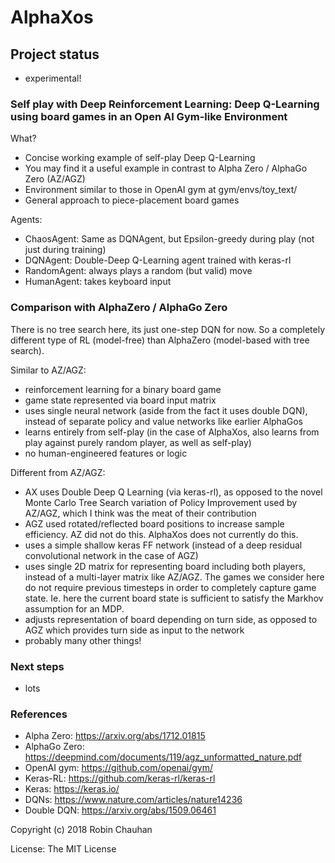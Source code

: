 # AlphaXos

## Project status
- experimental!

### Self play with Deep Reinforcement Learning: Deep Q-Learning using board games in an Open AI Gym-like Environment

What?
- Concise working example of self-play Deep Q-Learning
- You may find it a useful example in contrast to Alpha Zero / AlphaGo Zero (AZ/AGZ)
- Environment similar to those in OpenAI gym at gym/envs/toy_text/ 
- General approach to piece-placement board games

Agents:
- ChaosAgent: Same as DQNAgent, but Epsilon-greedy during play (not just during training)
- DQNAgent: Double-Deep Q-Learning agent trained with keras-rl
- RandomAgent: always plays a random (but valid) move
- HumanAgent: takes keyboard input

### Comparison with AlphaZero / AlphaGo Zero

There is no tree search here, its just one-step DQN for now.  So a completely different type of RL (model-free) than AlphaZero (model-based with tree search).

Similar to AZ/AGZ:
- reinforcement learning for a binary board game
- game state represented via board input matrix
- uses single neural network (aside from the fact it uses double DQN), instead of separate policy and value networks like earlier AlphaGos
- learns entirely from self-play (in the case of AlphaXos, also learns from play against purely random player, as well as self-play)
- no human-engineered features or logic

Different from AZ/AGZ:
- AX uses Double Deep Q Learning (via keras-rl), as opposed to the novel Monte Carlo Tree Search variation of Policy Improvement used by AZ/AGZ, which I think was the meat of their contribution
- AGZ used rotated/reflected board positions to increase sample efficiency.  AZ did not do this.  AlphaXos does not currently do this.
- uses a simple shallow keras FF network (instead of a deep residual convolutional network in the case of AGZ)
- uses single 2D matrix for representing board including both players, instead of a multi-layer matrix like AZ/AGZ.  The games we consider here do not require previous timesteps in order to completely capture game state.  Ie. here the current board state is sufficient to satisfy the Markhov assumption for an MDP.
- adjusts representation of board depending on turn side, as opposed to AGZ which provides turn side as input to the network
- probably many other things!

### Next steps

- lots

### References

- Alpha Zero: https://arxiv.org/abs/1712.01815
- AlphaGo Zero: https://deepmind.com/documents/119/agz_unformatted_nature.pdf
- OpenAI gym: https://github.com/openai/gym/
- Keras-RL: https://github.com/keras-rl/keras-rl
- Keras: https://keras.io/
- DQNs: https://www.nature.com/articles/nature14236
- Double DQN: https://arxiv.org/abs/1509.06461

Copyright (c) 2018 Robin Chauhan

License: The MIT License
